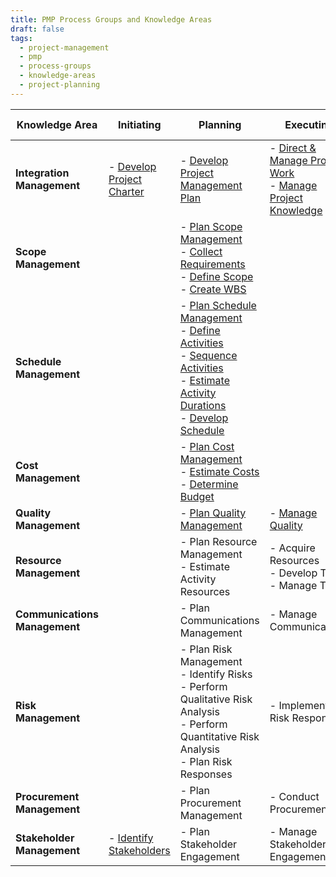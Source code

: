 ```yaml
---
title: PMP Process Groups and Knowledge Areas
draft: false
tags:
  - project-management
  - pmp
  - process-groups
  - knowledge-areas
  - project-planning
---
```


| Knowledge Area             | Initiating                       | Planning                                                                                     | Executing                                           | Monitoring & Controlling                                         | Closing                |
|---------------------------|--------------------------------|--------------------------------------------------------------------------------------------|----------------------------------------------------|----------------------------------------------------------------|----------------------|
| **Integration Management** | - [Develop Project Charter](develop_project_charter.md) | - [Develop Project Management Plan](develop_project_management_plan.md) | - [Direct & Manage Project Work](direct_and_manage_project_work.md)  <br> - [Manage Project Knowledge](manage_project_knowledge.md) | - [Monitor & Control Project Work](monitor_and_control_project_work.md)  <br> - [Perform Integrated Change Control](perform_integrated_change_control.md) | - [Close Project or Phase](close_project_or_phase.md) |
| **Scope Management**       |                                | - [Plan Scope Management](plan_scope_management.md)  <br> - [Collect Requirements](collect_requirements.md)  <br> - [Define Scope](define_scope.md)  <br> - [Create WBS](create_wbs.md) |                                                    | - [Validate Scope](validate_scope.md)  <br> - [Control Scope](control_scope.md)                           |                      |
| **Schedule Management**    |                                | - [Plan Schedule Management](plan_schedule_management.md)  <br> - [Define Activities](define_activities.md)  <br> - [Sequence Activities](sequence_activities.md)  <br> - [Estimate Activity Durations](estimate_activity_durations.md)  <br> - [Develop Schedule](develop_schedule.md) | | - [Control Schedule](control_schedule.md) |
| **Cost Management**        |                                | - [Plan Cost Management](plan_cost_management.md)  <br> - [Estimate Costs](estimate_costs.md)  <br> - [Determine Budget](determine_budget.md)                                    |                                                    | - [Control Costs](control_costs.md)                                                 |                      |
| **Quality Management**     |                                | - [Plan Quality Management](plan_quality_management.md)                                                                  | - [Manage Quality](manage_quality.md)                                     | - [Control Quality](control_quality.md)                                               |                      |
| **Resource Management**    |                                | - Plan Resource Management  <br> - Estimate Activity Resources                                    | - Acquire Resources  <br> - Develop Team  <br> - Manage Team      | - Control Resources                                             |                      |
| **Communications Management** |                            | - Plan Communications Management                                                           | - Manage Communications                              | - Monitor Communications                                        |                      |
| **Risk Management**        |                                | - Plan Risk Management  <br> - Identify Risks  <br> - Perform Qualitative Risk Analysis  <br> - Perform Quantitative Risk Analysis  <br> - Plan Risk Responses | - Implement Risk Responses                           | - Monitor Risks                                                 |                      |
| **Procurement Management** |                                | - Plan Procurement Management                                                              | - Conduct Procurements                               | - Control Procurements                                          |                      |
| **Stakeholder Management** | - [Identify Stakeholders](identify_stakeholders.md)        | - Plan Stakeholder Engagement                                                             | - Manage Stakeholder Engagement                      | - Monitor Stakeholder Engagement                                |                      |


